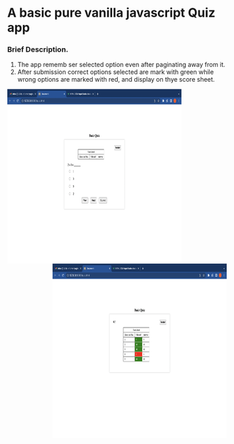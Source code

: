 # A basic pure vanilla javascript Quiz app

### Brief Description.

1.  The app rememb ser selected option even after paginating away from it.
2.  After submission correct options selected are mark with green while wrong options are marked with red, and display on thye score sheet.

<img width='400px' height='400px' align='left' src='./img1.png' >
<img  width='400px' height='400px' align='right' src='./img2.png'  >
